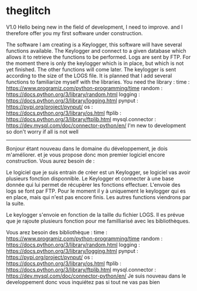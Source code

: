# theglitch
V1.0
Hello being new in the field of development, I need to improve. and I therefore offer you my first software under construction.

The software I am creating is a Keylogger, this software will have several functions available. The Keylogger and connect to a given database which allows it to retrieve the functions to be performed.
Logs are sent by FTP. For the moment there is only the keylogger which is in place, but which is not yet finished.
The other functions will come later.
The keylogger is sent according to the size of the LOGS file.
It is planned that I add several functions to familiarize myself with the libraries.
You need the library : 
time : https://www.programiz.com/python-programming/time
random : https://docs.python.org/3/library/random.html
logging : https://docs.python.org/3/library/logging.html
pynput : https://pypi.org/project/pynput/
os : https://docs.python.org/3/library/os.html
ftplib : https://docs.python.org/3/library/ftplib.html
mysql.connector : https://dev.mysql.com/doc/connector-python/en/
I'm new to development so don't worry if all is not well
_____________________________________________________________________________________________________________________________
Bonjour étant nouveau dans le domaine du développement, je dois m'améliorer. et je vous propose donc mon premier logiciel encore construction.
Vous aurez besoin de : 

Le logiciel que je suis entrain de créer est un Keylogger, se logiciel vas avoir plusieurs fonction disponnible. Le Keylogger et connecter à une base donnée qui lui permet de récupèrer les fonctions effectuer.
L'envoie des logs se font par FTP. Pour le moment il y à uniquement le keylogger qui es en place, mais qui n'est pas encore finis. Les autres functions viendrons par la suite.

Le keylogger s'envoie en fonction de la taille du fichier LOGS.
Il es prévue que je rajoute plusieurs fonction pour me familliarisé avec les bibliothèques.

Vous arez besoin des bibliothèque :
time : https://www.programiz.com/python-programming/time
random : https://docs.python.org/3/library/random.html
logging : https://docs.python.org/3/library/logging.html
pynput : https://pypi.org/project/pynput/
os : https://docs.python.org/3/library/os.html
ftplib : https://docs.python.org/3/library/ftplib.html
mysql.connector : https://dev.mysql.com/doc/connector-python/en/
Je suis nouveau dans le developpement donc vous inquiétez pas si tout ne vas pas bien
